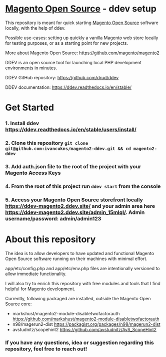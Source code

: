 # [Magento Open Source](https://github.com/magento/magento2) - ddev setup

This repository is meant for quick starting [Magento Open Source](https://github.com/magento/magento2) software locally, with the help of ddev.

Possible use-cases: setting up quickly a vanilla Magento web store locally for testing purposes, or as a starting point for new projects.

More about Magento Open Source: https://github.com/magento/magento2

DDEV is an open source tool for launching local PHP development environments in minutes.

DDEV GitHub repository: https://github.com/drud/ddev

DDEV documentation: https://ddev.readthedocs.io/en/stable/

# Get Started

### 1. Install ddev https://ddev.readthedocs.io/en/stable/users/install/
### 2. Clone this repository `git clone git@github.com:ivancukns/magento2-ddev.git && cd magento2-ddev`
### 3. Add auth.json file to the root of the project with your Magento Access Keys
### 4. From the root of this project run `ddev start` from the console
### 5. Access your Magento Open Source storefront locally https://ddev-magento2.ddev.site/ and your admin area here https://ddev-magento2.ddev.site/admin_15mlql/. Admin username/password: admin/admin123

# About this repository

The idea is to allow developers to have updated and functional Magento Open Source software running on their machines with minimal effort.

app/etc/config.php and app/etc/env.php files are intentionally versioned to allow immediate functionality. 

I will also try to enrich this repository with free modules and tools that I find helpful for Magento development.

Currently, following packaged are installed, outside the Magento Open Source core:

- markshust/magento2-module-disabletwofactorauth https://github.com/markshust/magento2-module-disabletwofactorauth
- n98/magerun2-dist https://packagist.org/packages/n98/magerun2-dist
- avstudnitz/scopehint2 https://github.com/avstudnitz/AvS_ScopeHint2

### If you have any questions, idea or suggestion regarding this repository, feel free to reach out! 